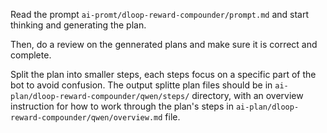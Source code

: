 Read the prompt `ai-promt/dloop-reward-compounder/prompt.md` and start thinking and generating the plan.

Then, do a review on the gennerated plans and make sure it is correct and complete.

Split the plan into smaller steps, each steps focus on a specific part of the bot to avoid confusion. The output splitte plan files should be in `ai-plan/dloop-reward-compounder/qwen/steps/` directory, with an overview instruction for how to work through the plan's steps in `ai-plan/dloop-reward-compounder/qwen/overview.md` file.
